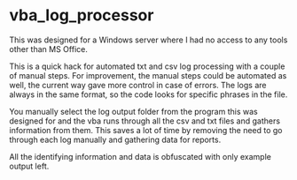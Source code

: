 # vba_log_processor

This was designed for a Windows server where I had no access to any tools other than MS Office.

This is a quick hack for automated txt and csv log processing with a couple of manual steps. For improvement, the manual steps could be automated as well, the current way gave more control in case of errors. The logs are always in the same format, so the code looks for specific phrases in the file.

You manually select the log output folder from the program this was designed for and the vba runs through all the csv and txt files and gathers information from them.
This saves a lot of time by removing the need to go through each log manually and gathering data for reports.

All the identifying information and data is obfuscated with only example output left.
